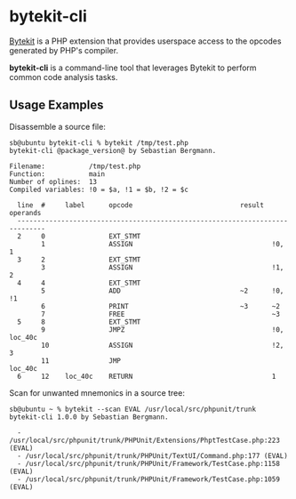 bytekit-cli
===========

[Bytekit](http://www.bytekit.org/) is a PHP extension that provides userspace
access to the opcodes generated by PHP's compiler.

**bytekit-cli** is a command-line tool that leverages Bytekit to perform common
code analysis tasks.

Usage Examples
--------------

Disassemble a source file:

    sb@ubuntu bytekit-cli % bytekit /tmp/test.php
    bytekit-cli @package_version@ by Sebastian Bergmann.

    Filename:           /tmp/test.php
    Function:           main
    Number of oplines:  13
    Compiled variables: !0 = $a, !1 = $b, !2 = $c

      line  #     label      opcode                           result  operands
      -----------------------------------------------------------------------------
      2     0                EXT_STMT
            1                ASSIGN                                   !0, 1
      3     2                EXT_STMT
            3                ASSIGN                                   !1, 2
      4     4                EXT_STMT
            5                ADD                              ~2      !0, !1
            6                PRINT                            ~3      ~2
            7                FREE                                     ~3
      5     8                EXT_STMT
            9                JMPZ                                     !0, loc_40c
            10               ASSIGN                                   !2, 3
            11               JMP                                      loc_40c
      6     12    loc_40c    RETURN                                   1

Scan for unwanted mnemonics in a source tree:

    sb@ubuntu ~ % bytekit --scan EVAL /usr/local/src/phpunit/trunk 
    bytekit-cli 1.0.0 by Sebastian Bergmann.

      - /usr/local/src/phpunit/trunk/PHPUnit/Extensions/PhptTestCase.php:223 (EVAL)
      - /usr/local/src/phpunit/trunk/PHPUnit/TextUI/Command.php:177 (EVAL)
      - /usr/local/src/phpunit/trunk/PHPUnit/Framework/TestCase.php:1158 (EVAL)
      - /usr/local/src/phpunit/trunk/PHPUnit/Framework/TestCase.php:1059 (EVAL)

